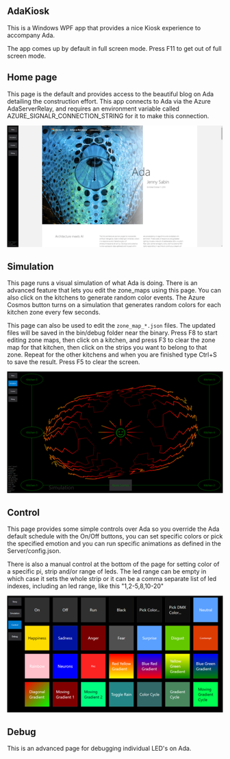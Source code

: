 ## AdaKiosk

This is a Windows WPF app that provides a nice Kiosk experience to
accompany Ada.

The app comes up by default in full screen mode.  Press F11 to get out of full screen mode.

## Home page

This page is the default and provides access to the beautiful blog on Ada
detailing the construction effort.  This app connects to Ada via the
Azure AdaServerRelay, and requires an environment variable called
AZURE_SIGNALR_CONNECTION_STRING for it to make this connection.

![image](images/home.png)

## Simulation

This page runs a visual simulation of what Ada is doing. There is an
advanced feature that lets you edit the zone_maps using this page. You
can also click on the kitchens to generate random color events. The
Azure Cosmos button turns on a simulation that generates random colors
for each kitchen zone every few seconds.

This page can also be used to edit the `zone_map_*.json` files. The
updated files will be saved in the bin/debug folder near the binary.
Press F8 to start editing zone maps, then click on a kitchen, and
press F3 to clear the zone map for that kitchen, then click on the
strips you want to belong to that zone.  Repeat for the other kitchens
and when you are finished type Ctrl+S to save the result. Press F5 to
clear the screen.

![image](images/simulation.png)

## Control

This page provides some simple controls over Ada so you override the Ada
default schedule with the On/Off buttons, you can set specific colors or
pick the specified emotion and you can run specific animations as defined
in the Server/config.json.

There is also a manual control at the bottom of the page for setting color
of a specific pi, strip and/or range of leds.  The led range can be empty
in which case it sets the whole strip or it can be a comma separate list of
led indexes, including an led range, like this "1,2-5,8,10-20"

![image](images/control.png)

## Debug

This is an advanced page for debugging individual LED's on Ada.